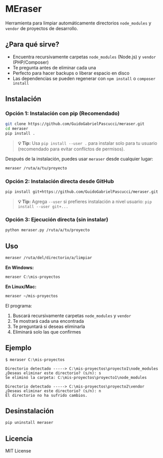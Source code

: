 # MEraser

Herramienta para limpiar automáticamente directorios `node_modules` y `vendor` de proyectos de desarrollo.

## ¿Para qué sirve?

- Encuentra recursivamente carpetas `node_modules` (Node.js) y `vendor` (PHP/Composer)
- Te pregunta antes de eliminar cada una
- Perfecto para hacer backups o liberar espacio en disco
- Las dependencias se pueden regenerar con `npm install` o `composer install`

## Instalación

### Opción 1: Instalación con pip (Recomendado)
```bash
git clone https://github.com/GuidoGabrielPascucci/meraser.git
cd meraser
pip install .
```

> **💡 Tip:** Usa `pip install --user .` para instalar solo para tu usuario (recomendado para evitar conflictos de permisos).

Después de la instalación, puedes usar `meraser` desde cualquier lugar:
```bash
meraser /ruta/a/tu/proyecto
```

### Opción 2: Instalación directa desde GitHub
```bash
pip install git+https://github.com/GuidoGabrielPascucci/meraser.git
```

> **💡 Tip:** Agrega `--user` si prefieres instalación a nivel usuario: `pip install --user git+...`

### Opción 3: Ejecución directa (sin instalar)
```bash
python meraser.py /ruta/a/tu/proyecto
```

## Uso

```bash
meraser /ruta/del/directorio/a/limpiar
```

**En Windows:**
```cmd
meraser C:\mis-proyectos
```

**En Linux/Mac:**
```bash
meraser ~/mis-proyectos
```

El programa:
1. Buscará recursivamente carpetas `node_modules` y `vendor`
2. Te mostrará cada una encontrada
3. Te preguntará si deseas eliminarla
4. Eliminará solo las que confirmes

## Ejemplo

```
$ meraser C:\mis-proyectos

Directorio detectado -----> C:\mis-proyectos\proyecto1\node_modules
¿Deseas eliminar este directorio? (s/n): s
Se eliminó la carpeta: C:\mis-proyectos\proyecto1\node_modules

Directorio detectado -----> C:\mis-proyectos\proyecto2\vendor
¿Deseas eliminar este directorio? (s/n): n
El directorio no ha sufrido cambios.
```

## Desinstalación

```bash
pip uninstall meraser
```

## Licencia

MIT License